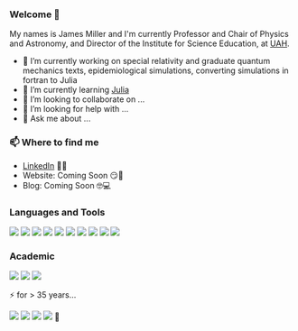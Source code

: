 ### Welcome 👋

My names is James Miller and I'm currently Professor and Chair of Physics and Astronomy, and Director of the Institute for Science Education, at [UAH](https://www.uah.edu/science/departments/physics).

- 🔭 I’m currently working on special relativity and graduate quantum mechanics texts, epidemiological simulations, converting simulations in fortran to Julia
- 🌱 I’m currently learning [Julia](https://julialang.org/)
- 👯 I’m looking to collaborate on ...
- 🤔 I’m looking for help with ...
- 💬 Ask me about ...


### 📫 Where to find me
- [LinkedIn](https://www.linkedin.com/in/4millerja/) 👨💼
- Website: Coming Soon 😏🔗
- Blog: Coming Soon 🤓💻

### Languages and Tools

![](https://img.shields.io/badge/Code-Fortran-informational?style=flat&logo=<LOGO_NAME>&logoColor=white&color=2bbc8a)
![](https://img.shields.io/badge/Code-Mathematica-informational?style=flat&logo=<LOGO_NAME>&logoColor=white&color=2bbc8a)
![](https://img.shields.io/badge/Code-Julia-informational?style=flat&logo=<LOGO_NAME>&logoColor=white&color=2bbc8a)
![](https://img.shields.io/badge/Code-Matlab-informational?style=flat&logo=<LOGO_NAME>&logoColor=white&color=2bbc8a)
![](https://img.shields.io/badge/OS-macOS-informational?style=flat&logo=<LOGO_NAME>&logoColor=white&color=2bbc8a)
![](https://img.shields.io/badge/OS-Linux-informational?style=flat&logo=<LOGO_NAME>&logoColor=white&color=2bbc8a)
![](https://img.shields.io/badge/Editor-Sublime-informational?style=flat&logo=<LOGO_NAME>&logoColor=white&color=2bbc8a)
![](https://img.shields.io/badge/Environment-VScode-informational?style=flat&logo=<LOGO_NAME>&logoColor=white&color=2bbc8a)
![](https://img.shields.io/badge/Environment-Pluto-informational?style=flat&logo=<LOGO_NAME>&logoColor=white&color=2bbc8a)
![](https://img.shields.io/badge/Environment-Jupyter-informational?style=flat&logo=<LOGO_NAME>&logoColor=white&color=2bbc8a)

### Academic

![](https://img.shields.io/badge/Teaching-Graduate-informational?style=flat&logo=<LOGO_NAME>&logoColor=white&color=informational)
![](https://img.shields.io/badge/Teaching-Undergraduate-informational?style=flat&logo=<LOGO_NAME>&logoColor=white&color=informational)
![](https://img.shields.io/badge/Teaching-MS%20and%20PhD%20supervision-informational?style=flat&logo=<LOGO_NAME>&logoColor=white&color=informational)

⚡ for > 35 years...


![](https://img.shields.io/badge/Theory-High%20Energy%20Solar%20Physics-informational?style=flat&logo=<LOGO_NAME>&logoColor=white&color=orange)
![](https://img.shields.io/badge/Computation-Plasma%20Physics-informational?style=flat&logo=<LOGO_NAME>&logoColor=white&color=orange)
![](https://img.shields.io/badge/Computation-Quantum%20Mechanics-informational?style=flat&logo=<LOGO_NAME>&logoColor=white&color=orange)
![](https://img.shields.io/badge/Education-K-12%20STEM%20reform-informational?style=flat&logo=<LOGO_NAME>&logoColor=white&color=orange)
🚀




